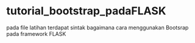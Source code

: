 # tutorial_bootstrap_padaFLASK
pada file latihan terdapat sintak bagaimana cara menggunakan Bootsrap pada framework FLASK
